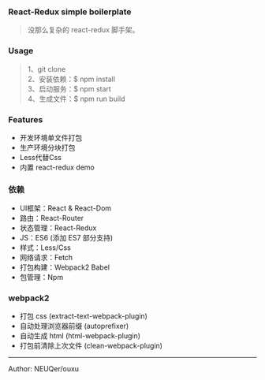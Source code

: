 ### React-Redux simple boilerplate
> 没那么复杂的 react-redux 脚手架。

### Usage
> 1、git clone  
> 2、安装依赖：$ npm install  
> 3、启动服务：$ npm start  
> 4、生成文件：$ npm run build  

### Features
* 开发环境单文件打包
* 生产环境分块打包
* Less代替Css
* 内置 react-redux demo


### 依赖
* UI框架：React & React-Dom
* 路由：React-Router
* 状态管理：React-Redux
* JS：ES6 (添加 ES7 部分支持)
* 样式：Less/Css
* 网络请求：Fetch
* 打包构建：Webpack2 Babel
* 包管理：Npm

### webpack2
* 打包 css (extract-text-webpack-plugin)
* 自动处理浏览器前缀 (autoprefixer)
* 自动生成 html (html-webpack-plugin)
* 打包前清除上次文件 (clean-webpack-plugin)

---

Author: NEUQer/ouxu
